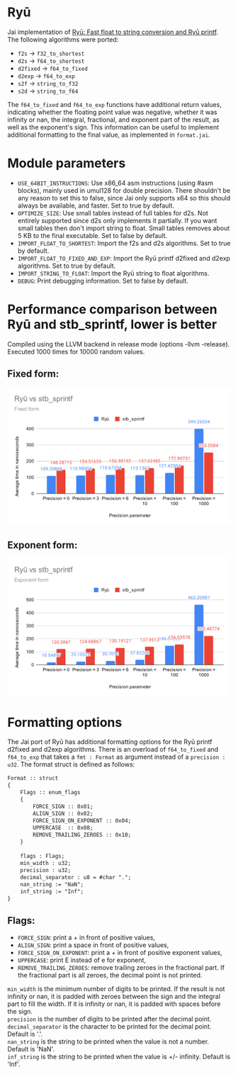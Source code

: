 # Ryū

Jai implementation of [Ryū: Fast float to string conversion and Ryū printf](https://github.com/ulfjack/ryu). The following algorithms were ported:
* `f2s` -> `f32_to_shortest`
* `d2s` -> `f64_to_shortest`
* `d2fixed` -> `f64_to_fixed`
* `d2exp` -> `f64_to_exp`
* `s2f` -> `string_to_f32`
* `s2d` -> `string_to_f64`

The `f64_to_fixed` and `f64_to_exp` functions have additional return values, indicating whether the floating point value was negative, whether it was infinity or nan, the integral, fractional, and exponent part of the result, as well as the exponent's sign. This information can be useful to implement additional formatting to the final value, as implemented in `format.jai`.

# Module parameters
* `USE_64BIT_INSTRUCTIONS`: Use x86_64 asm instructions (using #asm blocks), mainly used in umul128 for double precision. There shouldn't be any reason to set this to false, since Jai only supports x64 so this should always be available, and faster. Set to true by default.
* `OPTIMIZE_SIZE`: Use small tables instead of full tables for d2s. Not entirely supported since d2s only implements it partially. If you want small tables then don't import string to float. Small tables removes about 5 KB to the final executable. Set to false by default.
* `IMPORT_FLOAT_TO_SHORTEST`: Import the f2s and d2s algorithms. Set to true by default.
* `IMPORT_FLOAT_TO_FIXED_AND_EXP`: Import the Ryū printf d2fixed and d2exp algorithms. Set to true by default.
* `IMPORT_STRING_TO_FLOAT`: Import the Ryū string to float algorithms.
* `DEBUG`: Print debugging information. Set to false by default.

# Performance comparison between Ryū and stb_sprintf, lower is better
Compiled using the LLVM backend in release mode (options -llvm -release). Executed 1000 times for 10000 random values.
## Fixed form:
![Fixed form benchmark](benchmark_fixed.svg)
## Exponent form:
![Exponent form benchmark](benchmark_exp.svg)

# Formatting options
The Jai port of Ryū has additional formatting options for the Ryū printf d2fixed and d2exp algorithms. There is an overload of `f64_to_fixed` and `f64_to_exp` that takes a `fmt : Format` as argument instead of a `precision : u32`. The format struct is defined as follows:

```jai
Format :: struct
{
	Flags :: enum_flags
	{
		FORCE_SIGN :: 0x01;
		ALIGN_SIGN :: 0x02;
		FORCE_SIGN_ON_EXPONENT :: 0x04;
		UPPERCASE  :: 0x08;
		REMOVE_TRAILING_ZEROES :: 0x10;
	}

	flags : Flags;
	min_width : u32;
	precision : u32;
	decimal_separator : u8 = #char ".";
	nan_string := "NaN";
	inf_string := "Inf";
}
```
## Flags:
* `FORCE_SIGN`: print a + in front of positive values,
* `ALIGN_SIGN`: print a space in front of positive values,
* `FORCE_SIGN_ON_EXPONENT`: print a + in front of positive exponent values,
* `UPPERCASE`: print E instead of e for exponent,
* `REMOVE_TRAILING_ZEROES`: remove trailing zeroes in the fractional part. If the fractional part is all zeroes, the decimal point is not printed.

`min_width` is the minimum number of digits to be printed. If the result is not infinity or nan, it is padded with zeroes between the sign and the integral part to fill the width. If it is infinity or nan, it is padded with spaces before the sign.  
`precision` is the number of digits to be printed after the decimal point.  
`decimal_separator` is the character to be printed for the decimal point. Default is '.'.  
`nan_string` is the string to be printed when the value is not a number. Default is 'NaN'.  
`inf_string` is the string to be printed when the value is +/- infinity. Default is 'Inf'.
